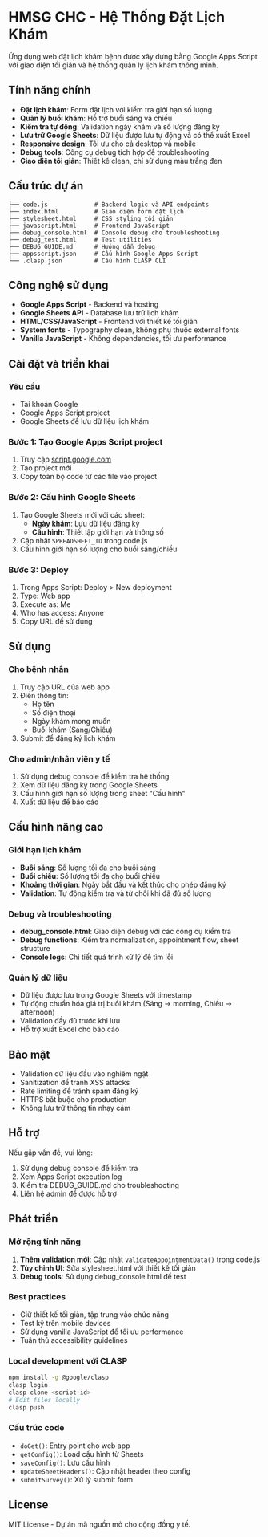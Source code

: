 # HMSG CHC - Hệ Thống Đặt Lịch Khám

Ứng dụng web đặt lịch khám bệnh được xây dựng bằng Google Apps Script với giao diện tối giản và hệ thống quản lý lịch khám thông minh.

## Tính năng chính

- **Đặt lịch khám**: Form đặt lịch với kiểm tra giới hạn số lượng
- **Quản lý buổi khám**: Hỗ trợ buổi sáng và chiều
- **Kiểm tra tự động**: Validation ngày khám và số lượng đăng ký
- **Lưu trữ Google Sheets**: Dữ liệu được lưu tự động và có thể xuất Excel
- **Responsive design**: Tối ưu cho cả desktop và mobile
- **Debug tools**: Công cụ debug tích hợp để troubleshooting
- **Giao diện tối giản**: Thiết kế clean, chỉ sử dụng màu trắng đen

## Cấu trúc dự án

```
├── code.js             # Backend logic và API endpoints
├── index.html          # Giao diện form đặt lịch
├── stylesheet.html     # CSS styling tối giản
├── javascript.html     # Frontend JavaScript
├── debug_console.html  # Console debug cho troubleshooting
├── debug_test.html     # Test utilities
├── DEBUG_GUIDE.md      # Hướng dẫn debug
├── appsscript.json     # Cấu hình Google Apps Script
└── .clasp.json         # Cấu hình CLASP CLI
```

## Công nghệ sử dụng

- **Google Apps Script** - Backend và hosting
- **Google Sheets API** - Database lưu trữ lịch khám
- **HTML/CSS/JavaScript** - Frontend với thiết kế tối giản
- **System fonts** - Typography clean, không phụ thuộc external fonts
- **Vanilla JavaScript** - Không dependencies, tối ưu performance

## Cài đặt và triển khai

### Yêu cầu
- Tài khoản Google
- Google Apps Script project
- Google Sheets để lưu dữ liệu lịch khám

### Bước 1: Tạo Google Apps Script project
1. Truy cập [script.google.com](https://script.google.com)
2. Tạo project mới
3. Copy toàn bộ code từ các file vào project

### Bước 2: Cấu hình Google Sheets
1. Tạo Google Sheets mới với các sheet:
   - **Ngày khám**: Lưu dữ liệu đăng ký
   - **Cấu hình**: Thiết lập giới hạn và thông số
2. Cập nhật `SPREADSHEET_ID` trong code.js
3. Cấu hình giới hạn số lượng cho buổi sáng/chiều

### Bước 3: Deploy
1. Trong Apps Script: Deploy > New deployment
2. Type: Web app
3. Execute as: Me
4. Who has access: Anyone
5. Copy URL để sử dụng

## Sử dụng

### Cho bệnh nhân
1. Truy cập URL của web app
2. Điền thông tin:
   - Họ tên
   - Số điện thoại
   - Ngày khám mong muốn
   - Buổi khám (Sáng/Chiều)
3. Submit để đăng ký lịch khám

### Cho admin/nhân viên y tế
1. Sử dụng debug console để kiểm tra hệ thống
2. Xem dữ liệu đăng ký trong Google Sheets
3. Cấu hình giới hạn số lượng trong sheet "Cấu hình"
4. Xuất dữ liệu để báo cáo

## Cấu hình nâng cao

### Giới hạn lịch khám
- **Buổi sáng**: Số lượng tối đa cho buổi sáng
- **Buổi chiều**: Số lượng tối đa cho buổi chiều
- **Khoảng thời gian**: Ngày bắt đầu và kết thúc cho phép đăng ký
- **Validation**: Tự động kiểm tra và từ chối khi đã đủ số lượng

### Debug và troubleshooting
- **debug_console.html**: Giao diện debug với các công cụ kiểm tra
- **Debug functions**: Kiểm tra normalization, appointment flow, sheet structure
- **Console logs**: Chi tiết quá trình xử lý để tìm lỗi

### Quản lý dữ liệu
- Dữ liệu được lưu trong Google Sheets với timestamp
- Tự động chuẩn hóa giá trị buổi khám (Sáng → morning, Chiều → afternoon)
- Validation đầy đủ trước khi lưu
- Hỗ trợ xuất Excel cho báo cáo

## Bảo mật

- Validation dữ liệu đầu vào nghiêm ngặt
- Sanitization để tránh XSS attacks
- Rate limiting để tránh spam đăng ký
- HTTPS bắt buộc cho production
- Không lưu trữ thông tin nhạy cảm

## Hỗ trợ

Nếu gặp vấn đề, vui lòng:
1. Sử dụng debug console để kiểm tra
2. Xem Apps Script execution log
3. Kiểm tra DEBUG_GUIDE.md cho troubleshooting
4. Liên hệ admin để được hỗ trợ

## Phát triển

### Mở rộng tính năng
1. **Thêm validation mới**: Cập nhật `validateAppointmentData()` trong code.js
2. **Tùy chỉnh UI**: Sửa stylesheet.html với thiết kế tối giản
3. **Debug tools**: Sử dụng debug_console.html để test

### Best practices
- Giữ thiết kế tối giản, tập trung vào chức năng
- Test kỹ trên mobile devices
- Sử dụng vanilla JavaScript để tối ưu performance
- Tuân thủ accessibility guidelines

### Local development với CLASP
```bash
npm install -g @google/clasp
clasp login
clasp clone <script-id>
# Edit files locally
clasp push
```

### Cấu trúc code
- `doGet()`: Entry point cho web app
- `getConfig()`: Load cấu hình từ Sheets
- `saveConfig()`: Lưu cấu hình
- `updateSheetHeaders()`: Cập nhật header theo config
- `submitSurvey()`: Xử lý submit form

## License

MIT License - Dự án mã nguồn mở cho cộng đồng y tế.